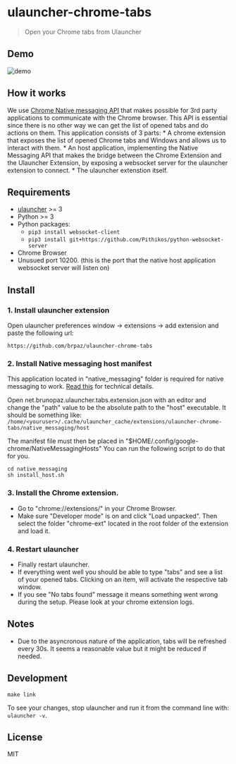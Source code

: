 # ulauncher-chrome-tabs

> Open your Chrome tabs from Ulauncher

## Demo

![demo](demo.gif)

## How it works

We use [Chrome Native messaging API](https://developer.chrome.com/apps/nativeMessaging) that makes possible for 3rd party applications to communicate with the Chrome browser. This API is essential since there is no other way we can get the list of opened tabs and do actions on them.
This application consists of 3 parts:
    * A chrome extension that exposes the list of opened Chrome tabs and Windows and allows us to interact with them.
    * An host application, implementing the Native Messaging API that makes the bridge between the Chrome Extension and the Ulauncher Extension, by exposing a websocket server for the ulauncher extension to connect.
    * The ulauncher extenstion itself.

## Requirements

* [ulauncher](https://ulauncher.io/) >= 3
* Python >= 3
* Python packages:
    * ```pip3 install websocket-client```
    * ```pip3 install git+https://github.com/Pithikos/python-websocket-server```
* Chrome Browser
* Unusued port 10200. (this is the port that the native host application websocket server will listen on)

## Install

### 1. Install ulauncher extension

Open ulauncher preferences window -> extensions -> add extension and paste the following url:

```https://github.com/brpaz/ulauncher-chrome-tabs```

### 2. Install Native messaging host manifest

This application located in "native_messaging" folder is required for native messaging to work. [Read this](https://developer.chrome.com/extensions/nativeMessaging#native-messaging-host) for technical details.

Open net.brunopaz.ulauncher.tabs.extension.json with an editor and change the "path" value to be the absolute path to the "host" executable.
It should be something like: ```/home/<youruser>/.cache/ulauncher_cache/extensions/ulauncher-chrome-tabs/native_messaging/host```

The manifest file must then be placed in "$HOME/.config/google-chrome/NativeMessagingHosts"
You can run the following script to do that for you.

```
cd native_messaging
sh install_host.sh
```

### 3. Install the Chrome extension.

* Go to "chrome://extensions/" in your Chrome Browser.
* Make sure "Developer mode" is on and click "Load unpacked". Then select the folder "chrome-ext" located in the root folder of the extension and load it.

### 4. Restart ulauncher

* Finally restart ulauncher.
* If everything went well you should be able to type "tabs" and see a list of your opened tabs. Clicking on an item, will activate the respective tab window.
* If you see "No tabs found" message it means something went wrong during the setup. Please look at your chrome extension logs.

## Notes

* Due to the asyncronous nature of the application, tabs will be refreshed every 30s. It seems a reasonable value but it might be reduced if needed.

## Development

```
make link
```

To see your changes, stop ulauncher and run it from the command line with: ```ulauncher -v```.

## License

MIT
